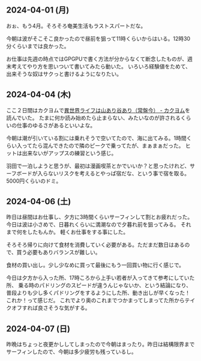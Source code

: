 ## 2024-04-01 (月)

おぉ、もう4月。そろそろ奄美生活もラストスパートだな。

今朝は波がそこそこ良かったので昼前を狙って11時くらいからはいる。12時30分くらいまでは良かった。

お仕事は先週の時点ではGPGPUで書く方法が分からなくて断念したものが、週末考えてやり方を思いついて書いてみたら動いた。
いろいろ経験値をためて、出来そうな奴はサクっと書けるようになりたい。

## 2024-04-04 (木)

ここ２日間はカクヨムで[異世界ライフは山あり谷あり（常盤今） - カクヨム](https://kakuyomu.jp/works/16816927860902878211)を読んでいた。
たまに何か読み始めたら止まらない、みたいなのが許されるくらいの仕事のゆるさがあるといいよな。

今朝は潮が引いている割には乗れそうで空いてたので、海に出てみる。1時間くらい入ってたら混んできたので隣のピークで乗ってたが、まぁまぁだった。
ヒットは出来ないがアップスの練習という感じ。

羽田で一泊しようと思うが、最初は漫画喫茶とかでいいか？と思ったけれど、サーフボードが入らないリスクを考えるとやっぱ宿だな、という事で宿を取る。
5000円くらいのドミ。

## 2024-04-06 (土)

昨日は昼間はお仕事し、夕方に3時間くらいサーフィンして割とお疲れだった。
今日は波は小さめで、日暮れくらいに満潮なので夕暮れ前を狙ってみる。
それまで何をしたもんか。
軽くお仕事をする事にした。

そろそろ帰りに向けて食材を消費していく必要がある。ただまだ数日はあるので、買う必要もありバランスが難しい。

食材の買い出し。少し少なめに買って最後にもう一回買い物に行く感じで。

今日は夕方から入った所、17時ころから上手い若者が入ってきて参考にしていた所、
乗る時のパドリングのスピードが違うんじゃないか、という結論になり、
普段よりも少し多くパドリングをするようにした所、動き出しが早くなった！
これか！って感じだ。
これでより奥のこれまでつかまってしまってた所からテイクオフすれば良さそうな気がする。

## 2024-04-07 (日)

昨晩はちょっと夜更かししてしまったので今朝はまったり。昨日は結構限界までサーフィンしたので、今朝は多少疲労も残っているし。